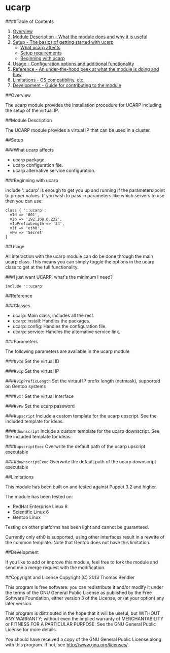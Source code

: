 # ucarp #

####Table of Contents

1. [Overview](#overview)
2. [Module Description - What the module does and why it is useful](#module-description)
3. [Setup - The basics of getting started with ucarp](#setup)
    * [What ucarp affects](#what-ucarp-affects)
    * [Setup requirements](#setup-requirements)
    * [Beginning with ucarp](#beginning-with-ucarp)
4. [Usage - Configuration options and additional functionality](#usage)
5. [Reference - An under-the-hood peek at what the module is doing and how](#reference)
5. [Limitations - OS compatibility, etc.](#limitations)
6. [Development - Guide for contributing to the module](#development)

##Overview

The ucarp module provides the installation procedure for UCARP including the setup of
the virtual IP.

##Module Description

The UCARP module provides a virtual IP that can be used in a cluster.

##Setup

###What ucarp affects

* ucarp package.
* ucarp configuration file.
* ucarp alternative service configuration.

###Beginning with ucarp

include '::ucarp' is enough to get you up and running if the parameters point to
proper values.  If you wish to pass in parameters like which servers to use then you
can use:

```puppet
class { '::ucarp':
  vId => '001',
  vIp => '192.168.0.222',
  vIpPrefixLength => '24',
  vIf => 'eth0',
  vPw => 'Secret'
}
```

##Usage

All interaction with the ucarp module can do be done through the main ucarp class.
This means you can simply toggle the options in the ucarp class to get at the full
functionality.

###I just want UCARP, what's the minimum I need?

```puppet
include '::ucarp'
```

##Reference

###Classes

* ucarp: Main class, includes all the rest.
* ucarp::install: Handles the packages.
* ucarp::config: Handles the configuration file.
* ucarp::service: Handles the alternative service link.

###Parameters

The following parameters are available in the ucarp module

####`vId`
Set the virtual ID

####`vIp`
Set the virtual IP

####`vIpPrefixLength`
Set the virtaul IP prefix length (netmask), supported on Gentoo systems

####`vIf`
Set the virtual Interface

####`vPw`
Set the ucarp password

####`upscript`
Include a custom template for the ucarp upscript.
See the included template for ideas.

####`downscript`
Include a custom template for the ucarp downscript.
See the included template for ideas.

####`upscriptExec`
Overwrite the default path of the ucarp upscript executable

####`downscriptExec`
Overwrite the default path of the ucarp downscript executable

##Limitations

This module has been built on and tested against Puppet 3.2 and higher.

The module has been tested on:

* RedHat Enterprise Linux 6
* Scientific Linux 6
* Gentoo Linux

Testing on other platforms has been light and cannot be guaranteed.

Currently only eth0 is supported, using other interfaces result in a rewrite
of the common template. Note that Gentoo does not have this limitation.

##Development

If you like to add or improve this module, feel free to fork the module and send
me a merge request with the modification.

##Copyright and License
Copyright (C) 2013 Thomas Bendler

This program is free software: you can redistribute it and/or modify
it under the terms of the GNU General Public License as published by
the Free Software Foundation, either version 3 of the License, or
(at your option) any later version.

This program is distributed in the hope that it will be useful,
but WITHOUT ANY WARRANTY; without even the implied warranty of
MERCHANTABILITY or FITNESS FOR A PARTICULAR PURPOSE.  See the
GNU General Public License for more details.

You should have received a copy of the GNU General Public License
along with this program.  If not, see <http://www.gnu.org/licenses/>.
